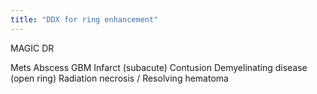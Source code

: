```yaml
---
title: "DDX for ring enhancement"
---
```

MAGIC DR

Mets
Abscess
GBM
Infarct (subacute)
Contusion
Demyelinating disease (open ring)
Radiation necrosis / Resolving hematoma

